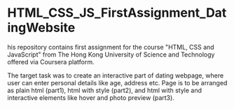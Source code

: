 # HTML_CSS_JS_FirstAssignment_DatingWebsite
his repository contains first assignment for the course "HTML, CSS and JavaScript" from The Hong Kong University of Science and Technology offered via Coursera platform.

The target task was to create an interactive part of dating webpage, where user can enter personal details like age, address etc. Page is to be arranged as plain html (part1), html with style (part2), and html with style and interactive elements like hover and photo preview (part3).
